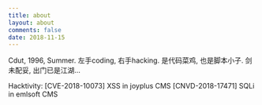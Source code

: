 ```yaml
---
title: about
layout: about
comments: false
date: 2018-11-15
---
```

Cdut, 1996, Summer.
左手coding, 右手hacking. 是代码菜鸡, 也是脚本小子.
剑未配妥, 出门已是江湖...




Hacktivity:
[CVE-2018-10073] XSS in joyplus CMS
[CNVD-2018-17471] SQLi in emlsoft CMS